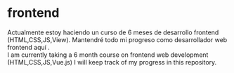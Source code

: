 # frontend
Actualmente estoy haciendo un curso de 6 meses de desarrollo frontend (HTML,CSS,JS,View).
Mantendré todo mi progreso como desarrollador web frontend aquí .<br>
I am currently taking a 6 month course on frontend web development (HTML,CSS,JS,Vue.js)
I will keep track of my progress in this repository.
